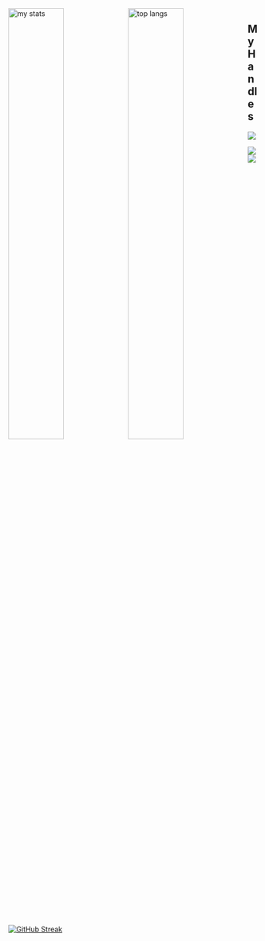 
<img alt="my stats" align="left" width="47%" src="https://github-readme-stats.vercel.app/api?username=Asad-Bin&show_icons=true"/>

<img alt="top langs" align="left" width="47%" src="https://github-readme-stats.vercel.app/api/top-langs/?username=Asad-Bin&layout=compact"/>

## My Handles
 [<img src="https://img.shields.io/badge/asad-bin-saber?style=for-the-badge&logo=linkedin&logoColor=white">](https://www.linkedin.com/in/asad-bin-saber/)
<!-- [<img src="https://img.shields.io/badge/Asad-Bin?style=for-the-badge&logo=SVG&logoColor=79740e">](https://profile-summary-for-github.com/user/ShahjalalShohag) -->
 [<img src="https://img.shields.io/badge/Asad-Bin?style=for-the-badge&logo=SVG&logoColor=79740e">](https://codeforces.com/profile/Ban.kai) 
 [<img src="https://img.shields.io/badge/Asad-Bin?style=for-the-badge&logo=SVG&logoColor=79740e">](https://www.codechef.com/users/asad_bin) 


<!--  CONTRIBUTION AND STREAK BLOCK -->
 [![GitHub Streak](https://github-readme-streak-stats.herokuapp.com/?user=Asad-Bin&currStreakNum=2FD3EB&fire=pink&sideLabels=F00&theme=nightowl)](https://git.io/streak-stats)
 
 <!--  TOP LANGUAGES STATISTICS -->
 <!-- [![Top Langs](https://github-readme-stats.vercel.app/api/top-langs/?username=Asad-Bin&theme=dark&layout=compact&align=right&width=40%)](https://github.com/Asad-Bin/github-readme-stats) -->
